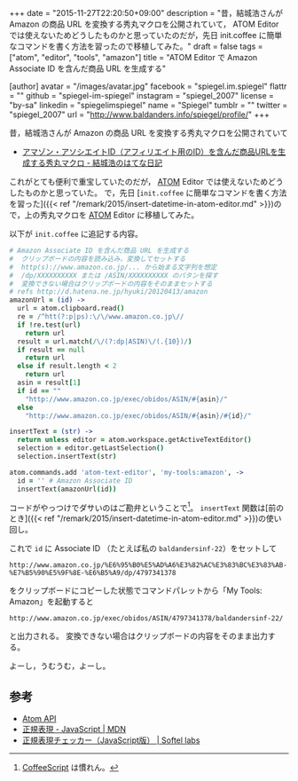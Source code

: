 +++
date = "2015-11-27T22:20:50+09:00"
description = "昔，結城浩さんが Amazon の商品 URL を変換する秀丸マクロを公開されていて， ATOM Editor では使えないためどうしたものかと思っていたのだが，先日 init.coffee に簡単なコマンドを書く方法を習ったので移植してみた。"
draft = false
tags = ["atom", "editor", "tools", "amazon"]
title = "ATOM Editor で Amazon Associate ID を含んだ商品 URL を生成する"

[author]
  avatar = "/images/avatar.jpg"
  facebook = "spiegel.im.spiegel"
  flattr = ""
  github = "spiegel-im-spiegel"
  instagram = "spiegel_2007"
  license = "by-sa"
  linkedin = "spiegelimspiegel"
  name = "Spiegel"
  tumblr = ""
  twitter = "spiegel_2007"
  url = "http://www.baldanders.info/spiegel/profile/"
+++

昔，結城浩さんが Amazon の商品 URL を変換する秀丸マクロを公開されていて

- [アマゾン・アソシエイトID（アフィリエイト用のID）を含んだ商品URLを生成する秀丸マクロ - 結城浩のはてな日記](http://d.hatena.ne.jp/hyuki/20120413/amazon)

これがとても便利で重宝していたのだが， [ATOM] Editor では使えないためどうしたものかと思っていた。
で，先日 [`init.coffee` に簡単なコマンドを書く方法を習った]({{< ref "/remark/2015/insert-datetime-in-atom-editor.md" >}})ので，上の秀丸マクロを [ATOM] Editor に移植してみた。

以下が `init.coffee` に追記する内容。

```coffee
# Amazon Associate ID を含んだ商品 URL を生成する
#  クリップボードの内容を読み込み，変換してセットする
#  http(s)://www.amazon.co.jp/... から始まる文字列を想定
#  /dp/XXXXXXXXXX または /ASIN/XXXXXXXXXX のパタンを探す
#  変換できない場合はクリップボードの内容をそのままセットする
# refs http://d.hatena.ne.jp/hyuki/20120413/amazon
amazonUrl = (id) ->
  url = atom.clipboard.read()
  re = /^htt(?:p|ps):\/\/www.amazon.co.jp\//
  if !re.test(url)
    return url
  result = url.match(/\/(?:dp|ASIN)\/(.{10})/)
  if result == null
    return url
  else if result.length < 2
    return url
  asin = result[1]
  if id == ""
    "http://www.amazon.co.jp/exec/obidos/ASIN/#{asin}/"
  else
    "http://www.amazon.co.jp/exec/obidos/ASIN/#{asin}/#{id}/"

insertText = (str) ->
  return unless editor = atom.workspace.getActiveTextEditor()
  selection = editor.getLastSelection()
  selection.insertText(str)

atom.commands.add 'atom-text-editor', 'my-tools:amazon', ->
  id = '' # Amazon Associate ID
  insertText(amazonUrl(id))
```

コードがやっつけでダサいのはご勘弁ということで[^a]。
`insertText` 関数は[前のとき]({{< ref "/remark/2015/insert-datetime-in-atom-editor.md" >}})の使い回し。

[^a]: [CoffeeScript](http://coffeescript.org/) は慣れん。

これで `id` に Associate ID （たとえば私の `baldandersinf-22`）をセットして

```
http://www.amazon.co.jp/%E6%95%B0%E5%AD%A6%E3%82%AC%E3%83%BC%E3%83%AB-%E7%B5%90%E5%9F%8E-%E6%B5%A9/dp/4797341378
```

をクリップボードにコピーした状態でコマンドパレットから「My Tools: Amazon」を起動すると

```
http://www.amazon.co.jp/exec/obidos/ASIN/4797341378/baldandersinf-22/
```

と出力される。
変換できない場合はクリップボードの内容をそのまま出力する。

よーし，うむうむ，よーし。

## 参考

- [Atom API](https://atom.io/docs/api/)
- [正規表現 - JavaScript | MDN](https://developer.mozilla.org/ja/docs/Web/JavaScript/Guide/Regular_Expressions)
- [正規表現チェッカー（JavaScript版） | Softel labs](https://www.softel.co.jp/labs/tools/regex/)

[ATOM]: https://atom.io/ "Atom"
